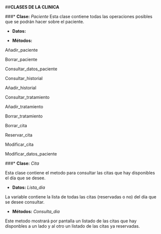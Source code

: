 ##**CLASES DE LA CLINICA**

###* **Clase:** *Paciente*
Esta clase contiene todas las operaciones posibles que se podrán hacer sobre el paciente.

* **Datos:**


* **Métodos:**

Añadir_paciente

Borrar_paciente

Consultar_datos_paciente

Consultar_historial

Añadir_historial

Consultar_tratamiento

Añadir_tratamiento

Borrar_tratamiento

Borrar_cita

Reservar_cita

Modificar_cita

Modificar_datos_paciente


###* **Clase:** *Cita*

Esta clase contiene el metodo para consultar las citas que hay disponibles el día que se desee.


* **Datos:**
*Lista_dia*

La variable contiene la lista de todas las citas (reservadas o no) del día que se desee consultar.


* **Métodos:**
*Consulta_dia*

Este metodo mostrará por pantalla un listado de las citas que hay disponbles a un lado y al otro un listado de las citas ya reservadas.
